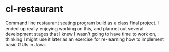 # cl-restaurant
Command line restaurant seating program build as a class final project. I ended up really enjoying working on this, and plannet out several development stages that I knew I wasn't going to have time to work on, thinking I might use it later as an exercise for re-learning how to implement basic GUIs in Java.
